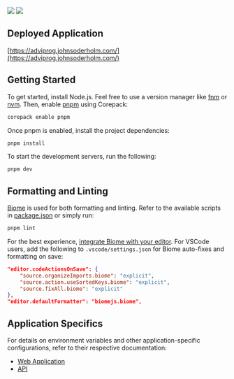 ![][badge-ts] ![][badge-pnpm]
## Deployed Application

[https://adviprog.johnsoderholm.com/](https://adviprog.johnsoderholm.com/)


## Getting Started

To get started, install Node.js. Feel free to use a version manager like [fnm](https://github.com/Schniz/fnm#installation) or [nvm](https://github.com/nvm-sh/nvm#install--update-script). Then, enable [pnpm](https://pnpm.io/) using Corepack:

```bash
corepack enable pnpm
```

Once pnpm is enabled, install the project dependencies:

```bash
pnpm install
```

To start the development servers, run the following:

```bash
pnpm dev
```

## Formatting and Linting

[Biome](https://biomejs.dev/) is used for both formatting and linting. Refer to the available scripts in [package.json](./package.json) or simply run:

```bash
pnpm lint
```

For the best experience, [integrate Biome with your editor](https://biomejs.dev/guides/editors/first-party-extensions/). For VSCode users, add the following to `.vscode/settings.json` for Biome auto-fixes and formatting on save:

```json
"editor.codeActionsOnSave": {
    "source.organizeImports.biome": "explicit",
    "source.action.useSortedKeys.biome": "explicit",
    "source.fixAll.biome": "explicit"
},
"editor.defaultFormatter": "biomejs.biome",
```

## Application Specifics

For details on environment variables and other application-specific configurations, refer to their respective documentation:

- [Web Application](./apps/web/README.md)
- [API](./apps/api/README.md)

<!-- Image References -->

[badge-ts]: https://img.shields.io/badge/TypeScript-3178C6?logo=typescript&logoColor=fff
[badge-pnpm]: https://img.shields.io/badge/pnpm-F69220?logo=pnpm&logoColor=fff
